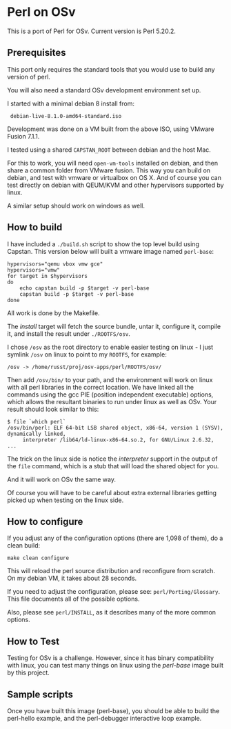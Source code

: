 # Perl on OSv

This is a port of Perl for OSv.  Current version is Perl 5.20.2.

## Prerequisites

This port only requires the standard tools that you would use to build any version of perl.

You will also need a standard OSv development environment set up.

I started with a minimal debian 8 install from:

     debian-live-8.1.0-amd64-standard.iso

Development was done on a VM built from the above ISO, using VMware Fusion 7.1.1.

I tested using a shared `CAPSTAN_ROOT` between debian and the host Mac.

For this to work, you will need `open-vm-tools` installed on debian, and then share a common folder from VMware fusion.  This way you can build on debian, and test with vmware or virtualbox on OS X.  And of course you can test directly on debian with QEUM/KVM and other hypervisors supported by linux.

A similar setup should work on windows as well.

## How to build

I have included a `./build.sh` script to show the top level build using Capstan.  This version below will built a vmware image named `perl-base`:

    hypervisors="qemu vbox vmw gce"
    hypervisors="vmw"
    for target in $hypervisors 
    do
        echo capstan build -p $target -v perl-base
        capstan build -p $target -v perl-base
    done

All work is done by the Makefile.

The *install* target will fetch the source bundle, untar it, configure it, compile it, and install the result under `./ROOTFS/osv`.

I chose `/osv` as the root directory to enable easier testing on linux - I just symlink `/osv` on linux to point to my `ROOTFS`, for example:

    /osv -> /home/russt/proj/osv-apps/perl/ROOTFS/osv/

Then add `/osv/bin/` to your path, and the environment will work on linux with all perl libraries in the correct location.  We have linked all the commands using the gcc PIE (position independent executable) options, which allows the resultant binaries to run under linux as well as OSv.  Your result should look similar to this:

    $ file `which perl`
    /osv/bin/perl: ELF 64-bit LSB shared object, x86-64, version 1 (SYSV), dynamically linked,
         interpreter /lib64/ld-linux-x86-64.so.2, for GNU/Linux 2.6.32, ...

The trick on the linux side is notice the *interpreter* support in the output of the `file` command, which is a stub that will load the shared object for you.

And it will work on OSv the same way.

Of course you will have to be careful about extra external libraries getting picked up
when testing on the linux side.

## How to configure

If you adjust any of the configuration options (there are 1,098 of them), do a clean build:

    make clean configure

This will reload the perl source distribution and reconfigure from scratch.
On my debian VM, it takes about 28 seconds.

If you need to adjust the configuration, please see: `perl/Porting/Glossary`.  This file documents all of the possible options.

Also, please see `perl/INSTALL`, as it describes many of the more common options.

## How to Test

Testing for OSv is a challenge.  However, since it has binary compatibility with linux,
you can test many things on linux using the *perl-base* image built by this project.

## Sample scripts

Once you have built this image (perl-base), you should be able to build the perl-hello example,
and the perl-debugger interactive loop example.
